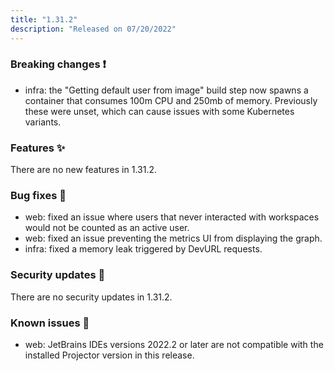 ```yaml
---
title: "1.31.2"
description: "Released on 07/20/2022"
---
```


### Breaking changes ❗

- infra: the "Getting default user from image" build step now spawns a container
  that consumes 100m CPU and 250mb of memory. Previously these were unset, which
  can cause issues with some Kubernetes variants.

### Features ✨

There are no new features in 1.31.2.

### Bug fixes 🐛

- web: fixed an issue where users that never interacted with workspaces would
  not be counted as an active user.
- web: fixed an issue preventing the metrics UI from displaying the graph.
- infra: fixed a memory leak triggered by DevURL requests.

### Security updates 🔐

There are no security updates in 1.31.2.

### Known issues 🔧

- web: JetBrains IDEs versions 2022.2 or later are not compatible with the
  installed Projector version in this release.
